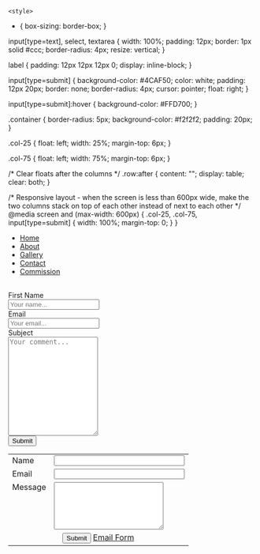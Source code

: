 <html>
  <head>
  <title></title>
  <link href="style.css" rel="stylesheet" type="text/css">
	  
	<style>
* {
  box-sizing: border-box;
}

input[type=text], select, textarea {
  width: 100%;
  padding: 12px;
  border: 1px solid #ccc;
  border-radius: 4px;
  resize: vertical;
}

label {
  padding: 12px 12px 12px 0;
  display: inline-block;
}

input[type=submit] {
  background-color: #4CAF50;
  color: white;
  padding: 12px 20px;
  border: none;
  border-radius: 4px;
  cursor: pointer;
  float: right;
}

input[type=submit]:hover {
  background-color: #FFD700;
}

.container {
  border-radius: 5px;
  background-color: #f2f2f2;
  padding: 20px;
}

.col-25 {
  float: left;
  width: 25%;
  margin-top: 6px;
}

.col-75 {
  float: left;
  width: 75%;
  margin-top: 6px;
}

/* Clear floats after the columns */
.row:after {
  content: "";
  display: table;
  clear: both;
}

/* Responsive layout - when the screen is less than 600px wide, make the two columns stack on top of each other instead of next to each other */
@media screen and (max-width: 600px) {
  .col-25, .col-75, input[type=submit] {
    width: 100%;
    margin-top: 0;
  }
}
</style>  
	  
  </head>
  
  <body>
<ul class="topnav">
  <li><a href="/website">Home</a></li>
  <li><a href="#news">About</a></li>
  <li><a href="gallery">Gallery</a></li>
  <li><a href="/website/contact">Contact</a></li>
  <li><a href="#about">Commission</a></li>
</ul>
<br>



<div class="container">
  <form action="mailto:" method="post" enctype="text/plain">
  <div class="row">
    <div class="col-25">
      <label for="fname">First Name</label>
    </div>
    <div class="col-75">
      <input type="text" id="fname" name="firstname" placeholder="Your name...">
    </div>
  </div>
  <div class="row">
    <div class="col-25">
      <label for="lname">Email</label>
    </div>
    <div class="col-75">
      <input type="text" id="lname" name="lastname" placeholder="Your email...">
    </div>
  </div>
  <div class="row">
    <div class="col-25">
      <label for="subject">Subject</label>
    </div>
    <div class="col-75">
      <textarea id="subject" name="subject" placeholder="Your comment..." style="height:200px"></textarea>
    </div>
  </div>
  <div class="row">
    <input type="submit" value="Submit">
  </div>
  </form>
</div>

<form name="contactform" method="post" action="send_form_email.php">
<table width="450px">
<tr>
 <td valign="top">
  <label for="first_name">Name</label>
 </td>
 <td valign="top">
  <input  type="text" name="first_name" maxlength="50" size="30">
 </td>
</tr>
<tr>
 <td valign="top">
  <label for="email">Email</label>
 </td>
 <td valign="top">
  <input  type="text" name="email" maxlength="80" size="30">
 </td>
</tr>
<tr>
 <td valign="top">
  <label for="comments">Message</label>
 </td>
 <td valign="top">
  <textarea  name="comments" maxlength="1000" cols="25" rows="6"></textarea>
 </td>
</tr>
<tr>
 <td colspan="2" style="text-align:center">
  <input type="submit" value="Submit">   <a href="http://www.cerylune.art@gmail.com">Email Form</a>
 </td>
</tr>
</table>
</form>
 
</body>
</html>

